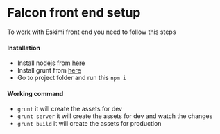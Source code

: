 # Falcon front end setup

To work with Eskimi front end you need to follow this steps
#### Installation
  - Install nodejs from [here](https://nodejs.org/en/download/)
  - Install grunt from [here](https://gruntjs.com/getting-started)
  - Go to project folder and run this `npm i`
#### Working command
- `grunt` it will create the assets for dev
- `grunt server` it will create the assets for dev and watch the changes
- `grunt build` it will create the assets for production
